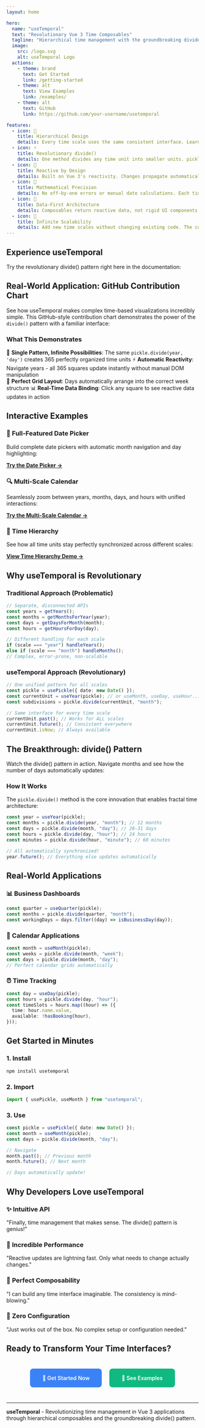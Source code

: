```yaml
---
layout: home

hero:
  name: "useTemporal"
  text: "Revolutionary Vue 3 Time Composables"
  tagline: "Hierarchical time management with the groundbreaking divide() pattern"
  image:
    src: /logo.svg
    alt: useTemporal Logo
  actions:
    - theme: brand
      text: Get Started
      link: /getting-started
    - theme: alt
      text: View Examples
      link: /examples/
    - theme: alt
      text: GitHub
      link: https://github.com/your-username/usetemporal

features:
  - icon: 🧩
    title: Hierarchical Design
    details: Every time scale uses the same consistent interface. Learn once, use everywhere from millennia to minutes.
  - icon: ⚡
    title: Revolutionary divide()
    details: One method divides any time unit into smaller units. pickle.divide(year, 'month') creates 12 synchronized months.
  - icon: 🔄
    title: Reactive by Design
    details: Built on Vue 3's reactivity. Changes propagate automatically throughout your entire time hierarchy.
  - icon: 📐
    title: Mathematical Precision
    details: No off-by-one errors or manual date calculations. Each time unit knows its exact boundaries.
  - icon: 🎯
    title: Data-First Architecture
    details: Composables return reactive data, not rigid UI components. Build any interface you can imagine.
  - icon: 🚀
    title: Infinite Scalability
    details: Add new time scales without changing existing code. The consistent interface scales infinitely.
---
```


## Experience useTemporal

Try the revolutionary divide() pattern right here in the documentation:

<QuickDemo />

## Real-World Application: GitHub Contribution Chart

See how useTemporal makes complex time-based visualizations incredibly simple. This GitHub-style contribution chart demonstrates the power of the `divide()` pattern with a familiar interface:

<GitHubChart />

### What This Demonstrates

🎯 **Single Pattern, Infinite Possibilities**: The same `pickle.divide(year, 'day')` creates 365 perfectly organized time units
⚡ **Automatic Reactivity**: Navigate years - all 365 squares update instantly without manual DOM manipulation  
🧮 **Perfect Grid Layout**: Days automatically arrange into the correct week structure
📊 **Real-Time Data Binding**: Click any square to see reactive data updates in action

## Interactive Examples

### 📅 Full-Featured Date Picker

Build complete date pickers with automatic month navigation and day highlighting:

[**Try the Date Picker →**](/examples/basic-date-picker)

### 🔍 Multi-Scale Calendar

Seamlessly zoom between years, months, days, and hours with unified interactions:

[**Try the Multi-Scale Calendar →**](/examples/multi-scale-calendar)

### 🌳 Time Hierarchy

See how all time units stay perfectly synchronized across different scales:

[**View Time Hierarchy Demo →**](/concepts/divide-pattern)

## Why useTemporal is Revolutionary

### Traditional Approach (Problematic)

```typescript
// Separate, disconnected APIs
const years = getYears();
const months = getMonthsForYear(year);
const days = getDaysForMonth(month);
const hours = getHoursForDay(day);

// Different handling for each scale
if (scale === "year") handleYears();
else if (scale === "month") handleMonths();
// Complex, error-prone, non-scalable
```

### useTemporal Approach (Revolutionary)

```typescript
// One unified pattern for all scales
const pickle = usePickle({ date: new Date() });
const currentUnit = useYear(pickle); // or useMonth, useDay, useHour...
const subdivisions = pickle.divide(currentUnit, "month");

// Same interface for every time scale
currentUnit.past(); // Works for ALL scales
currentUnit.future(); // Consistent everywhere
currentUnit.isNow; // Always available
```

## The Breakthrough: divide() Pattern

Watch the divide() pattern in action. Navigate months and see how the number of days automatically updates:

<QuickDemo />

### How It Works

The `pickle.divide()` method is the core innovation that enables fractal time architecture:

```typescript
const year = useYear(pickle);
const months = pickle.divide(year, "month"); // 12 months
const days = pickle.divide(month, "day"); // 28-31 days
const hours = pickle.divide(day, "hour"); // 24 hours
const minutes = pickle.divide(hour, "minute"); // 60 minutes

// All automatically synchronized!
year.future(); // Everything else updates automatically
```

## Real-World Applications

### 📊 Business Dashboards

```typescript
const quarter = useQuarter(pickle);
const months = pickle.divide(quarter, "month");
const workingDays = days.filter((day) => isBusinessDay(day));
```

### 📅 Calendar Applications

```typescript
const month = useMonth(pickle);
const weeks = pickle.divide(month, "week");
const days = pickle.divide(month, "day");
// Perfect calendar grids automatically
```

### ⏰ Time Tracking

```typescript
const day = useDay(pickle);
const hours = pickle.divide(day, "hour");
const timeSlots = hours.map((hour) => ({
  time: hour.name.value,
  available: !hasBooking(hour),
}));
```

## Get Started in Minutes

### 1. **Install**

```bash
npm install usetemporal
```

### 2. **Import**

```typescript
import { usePickle, useMonth } from "usetemporal";
```

### 3. **Use**

```typescript
const pickle = usePickle({ date: new Date() });
const month = useMonth(pickle);
const days = pickle.divide(month, "day");

// Navigate
month.past(); // Previous month
month.future(); // Next month

// Days automatically update!
```

## Why Developers Love useTemporal

### ✨ **Intuitive API**

"Finally, time management that makes sense. The divide() pattern is genius!"

### 🚀 **Incredible Performance**

"Reactive updates are lightning fast. Only what needs to change actually changes."

### 🧩 **Perfect Composability**

"I can build any time interface imaginable. The consistency is mind-blowing."

### 🔄 **Zero Configuration**

"Just works out of the box. No complex setup or configuration needed."

## Ready to Transform Your Time Interfaces?

<div style="text-align: center; margin: 2rem 0;">
  <a href="/getting-started" style="display: inline-block; background: #3b82f6; color: white; padding: 1rem 2rem; border-radius: 8px; text-decoration: none; font-weight: 600; margin: 0.5rem;">
    🚀 Get Started Now
  </a>
  <a href="/examples/" style="display: inline-block; background: #10b981; color: white; padding: 1rem 2rem; border-radius: 8px; text-decoration: none; font-weight: 600; margin: 0.5rem;">
    🎯 See Examples
  </a>
</div>

---

**useTemporal** - Revolutionizing time management in Vue 3 applications through hierarchical composables and the groundbreaking divide() pattern.

<script setup>
import QuickDemo from './.vitepress/components/QuickDemo.vue'
import GitHubChart from './.vitepress/components/GitHubChart.vue'
</script>
